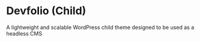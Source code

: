 # Devfolio (Child)

A lightweight and scalable WordPress child theme designed to be used as a headless CMS
